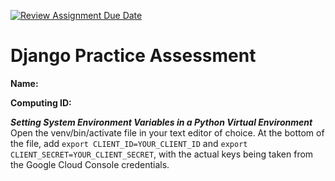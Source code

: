 [![Review Assignment Due Date](https://classroom.github.com/assets/deadline-readme-button-24ddc0f5d75046c5622901739e7c5dd533143b0c8e959d652212380cedb1ea36.svg)](https://classroom.github.com/a/xHnRfY9D)
# Django Practice Assessment

__Name:__

__Computing ID:__





___Setting System Environment Variables in a Python Virtual Environment___
Open the venv/bin/activate file in your text editor of choice. At the bottom of the file, add `export CLIENT_ID=YOUR_CLIENT_ID` and `export CLIENT_SECRET=YOUR_CLIENT_SECRET`, with the actual keys being taken from the Google Cloud Console credentials.
